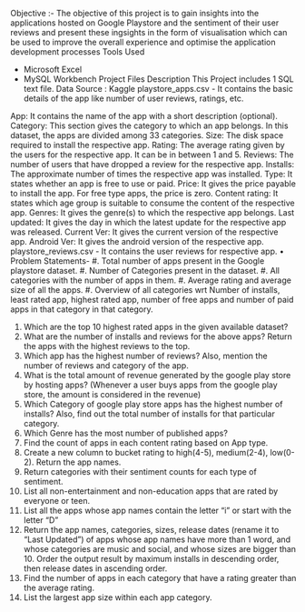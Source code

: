 Objective :-
The objective of this project is to gain insights into the applications hosted on Google Playstore and the sentiment of their user reviews and present these ingsights in the form of visualisation which can be used to improve the overall experience and optimise the application development processes
 Tools Used
* Microsoft Excel
* MySQL Workbench
Project Files Description
This Project includes 1 SQL text file.
Data Source : Kaggle
playstore_apps.csv - It contains the basic details of the app like number of user reviews, ratings, etc.

App: It contains the name of the app with a short description (optional).
Category: This section gives the category to which an app belongs. In this dataset, the apps are divided among 33 categories.
Size: The disk space required to install the respective app.
Rating: The average rating given by the users for the respective app. It can be in between 1 and 5.
Reviews: The number of users that have dropped a review for the respective app.
Installs: The approximate number of times the respective app was installed.
Type: It states whether an app is free to use or paid.
Price: It gives the price payable to install the app. For free type apps, the price is zero.
Content rating: It states which age group is suitable to consume the content of the respective app.
Genres: It gives the genre(s) to which the respective app belongs.
Last updated: It gives the day in which the latest update for the respective app was released.
Current Ver: It gives the current version of the respective app.
Android Ver: It gives the android version of the respective app.
playstore_reviews.csv - It contains the user reviews for respective app.
• Problem Statements-
#. Total number of apps present in the Google playstore dataset.
#. Number of Categories present in the dataset.
#. All categories with the number of apps in them.
#. Average rating and average size of all the apps.
#. Overview of all categories wrt Number of installs, least rated app, highest rated app, number of free apps and number of paid apps in that category in that category.
1. Which are the top 10 highest rated apps in the given available dataset?
2. What are the number of installs and reviews for the above apps? Return the apps with the highest reviews to the top.
3. Which app has the highest number of reviews? Also, mention the number of reviews and category of the app.
4. What is the total amount of revenue generated by the google play store by hosting apps? (Whenever a user buys apps from the google play store, the amount is considered in the revenue)
5. Which Category of google play store apps has the highest number of installs? Also, find out the total number of installs for that particular category.
6. Which Genre has the most number of published apps?
7. Find the count of apps in each content rating based on App type.
8. Create a new column to bucket rating to high(4-5), medium(2-4), low(0-2). Return the app names.
9. Return categories with their sentiment counts for each type of sentiment.
10. List all non-entertainment and non-education apps that are rated by everyone or teen.
11. List all the apps whose app names contain the letter “i” or start with the letter “D”
12. Return the app names, categories, sizes, release dates (rename it to “Last Updated”) of apps whose app names have more than 1 word, and whose categories are music and social, and whose sizes are bigger than 10. Order the output result by maximum installs in descending order, then release dates in ascending order.
13. Find the number of apps in each category that have a rating greater than the average rating.
14. List the largest app size within each app category.

